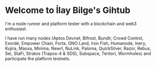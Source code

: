 # Welcome to İlay Bilge's Gihtub

I'm a node runner and platform tester with a blockchain and web3 enthusiast.

I have run many nodes  (Aptos Devnet, Bifrost, Bundlr, Crowd Control, Exorde, Empower Chain, Forta, GNO Land, Iron Fish, Humanode, Inery, Kujira, Massa, Minima, Newrl, NuLink, Paloma, QuickSilver, Razor, Rebus, Sei, StaFi, Stratos (Trapos-4 & SDS), Subspace, Teritori, Wormholes) and participate the platform testnets.
<!--
**ilaybilge/ilaybilge** is a ✨ _special_ ✨ repository because its `README.md` (this file) appears on your GitHub profile.

Here are some ideas to get you started:

- 🔭 I’m currently working on ...
- 🌱 I’m currently learning ...
- 👯 I’m looking to collaborate on ...
- 🤔 I’m looking for help with ...
- 💬 Ask me about ...
- 📫 How to reach me: ...
- 😄 Pronouns: ...
- ⚡ Fun fact: ...
-->
